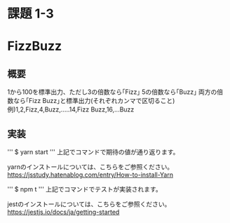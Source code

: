 # 課題 1-3

# FizzBuzz

## 概要
1から100を標準出力、ただし3の倍数なら｢Fizz｣ 5の倍数なら｢Buzz｣ 両方の倍数なら｢Fizz Buzz｣と標準出力(それぞれカンマで区切ること)
例)1,2,Fizz,4,Buzz,.....14,Fizz Buzz,16,...Buzz

## 実装

'''
$ yarn start
'''
上記でコマンドで期待の値が通り返ります。

yarnのインストールについては、こちらをご参照ください。
https://jsstudy.hatenablog.com/entry/How-to-install-Yarn

'''
$ npm t
'''
上記でコマンドでテストが実装されます。

jestのインストールについては、こちらをご参照ください。
https://jestjs.io/docs/ja/getting-started




